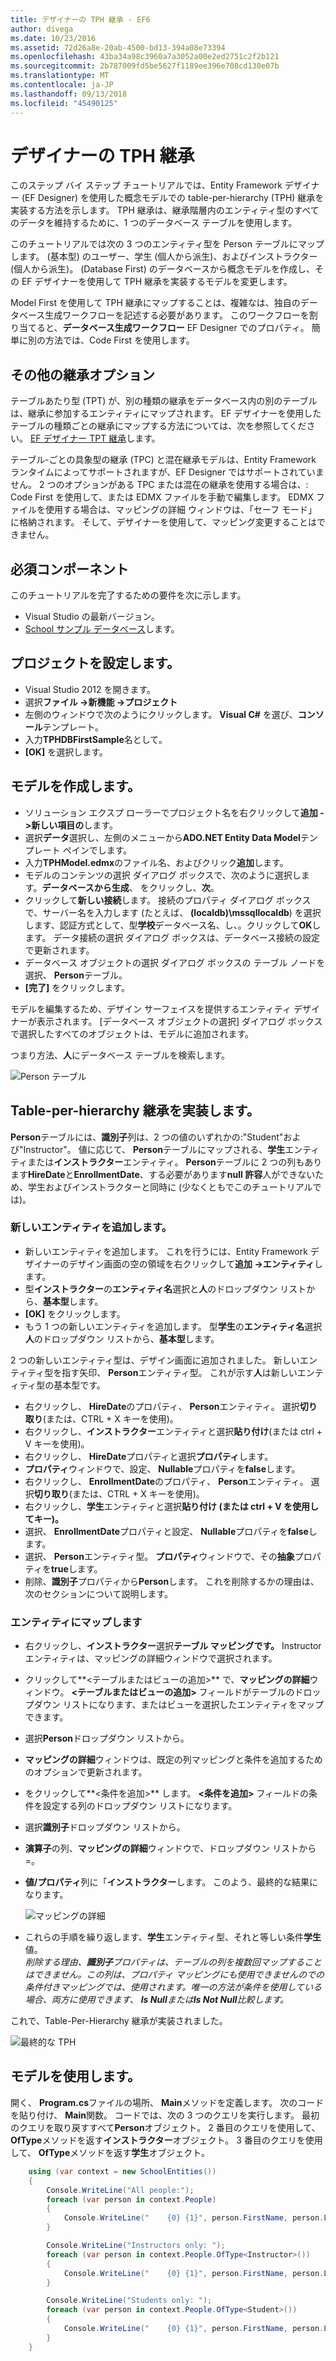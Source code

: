 ```yaml
---
title: デザイナーの TPH 継承 - EF6
author: divega
ms.date: 10/23/2016
ms.assetid: 72d26a8e-20ab-4500-bd13-394a08e73394
ms.openlocfilehash: 43ba34a98c3960a7a3052a00e2ed2751c2f2b121
ms.sourcegitcommit: 2b787009fd5be5627f1189ee396e708cd130e07b
ms.translationtype: MT
ms.contentlocale: ja-JP
ms.lasthandoff: 09/13/2018
ms.locfileid: "45490125"
---
```

# <a name="designer-tph-inheritance"></a>デザイナーの TPH 継承
このステップ バイ ステップ チュートリアルでは、Entity Framework デザイナー (EF Designer) を使用した概念モデルでの table-per-hierarchy (TPH) 継承を実装する方法を示します。 TPH 継承は、継承階層内のエンティティ型のすべてのデータを維持するために、1 つのデータベース テーブルを使用します。

このチュートリアルでは次の 3 つのエンティティ型を Person テーブルにマップします。 (基本型) のユーザー、学生 (個人から派生)、およびインストラクター (個人から派生)。 (Database First) のデータベースから概念モデルを作成し、その EF デザイナーを使用して TPH 継承を実装するモデルを変更します。

Model First を使用して TPH 継承にマップすることは、複雑なは、独自のデータベース生成ワークフローを記述する必要があります。 このワークフローを割り当てると、**データベース生成ワークフロー** EF Designer でのプロパティ。 簡単に別の方法では、Code First を使用します。

## <a name="other-inheritance-options"></a>その他の継承オプション

テーブルあたり型 (TPT) が、別の種類の継承をデータベース内の別のテーブルは、継承に参加するエンティティにマップされます。  EF デザイナーを使用したテーブルの種類ごとの継承にマップする方法については、次を参照してください。 [EF デザイナー TPT 継承](~/ef6/modeling/designer/inheritance/tpt.md)します。

テーブル-ごとの具象型の継承 (TPC) と混在継承モデルは、Entity Framework ランタイムによってサポートされますが、EF Designer ではサポートされていません。 2 つのオプションがある TPC または混在の継承を使用する場合は、: Code First を使用して、または EDMX ファイルを手動で編集します。 EDMX ファイルを使用する場合は、マッピングの詳細 ウィンドウは、「セーフ モード」に格納されます。 そして、デザイナーを使用して、マッピング変更することはできません。

## <a name="prerequisites"></a>必須コンポーネント

このチュートリアルを完了するための要件を次に示します。

- Visual Studio の最新バージョン。
- [School サンプル データベース](~/ef6/resources/school-database.md)します。

## <a name="set-up-the-project"></a>プロジェクトを設定します。

-   Visual Studio 2012 を開きます。
-   選択**ファイル -&gt;新機能 -&gt;プロジェクト**
-   左側のウィンドウで次のようにクリックします。 **Visual C\#** を選び、**コンソール**テンプレート。
-   入力**TPHDBFirstSample**名として。
-   **[OK]** を選択します。

## <a name="create-a-model"></a>モデルを作成します。

-   ソリューション エクスプ ローラーでプロジェクト名を右クリックして**追加 -&gt;新しい項目の**します。
-   選択**データ**選択し、左側のメニューから**ADO.NET Entity Data Model**テンプレート ペインでします。
-   入力**TPHModel.edmx**のファイル名、およびクリック**追加**します。
-   モデルのコンテンツの選択 ダイアログ ボックスで、次のように選択します。**データベースから生成**、 をクリックし、**次**。
-   クリックして**新しい接続**します。
    接続のプロパティ ダイアログ ボックスで、サーバー名を入力します (たとえば、 **(localdb)\\mssqllocaldb**) を選択します、認証方式として、型**学校**データベース名、し、。クリックして**OK**します。
    データ接続の選択 ダイアログ ボックスは、データベース接続の設定で更新されます。
-   データベース オブジェクトの選択 ダイアログ ボックスの テーブル ノードを選択、 **Person**テーブル。
-   **[完了]** をクリックします。

モデルを編集するため、デザイン サーフェイスを提供するエンティティ デザイナーが表示されます。 [データベース オブジェクトの選択] ダイアログ ボックスで選択したすべてのオブジェクトは、モデルに追加されます。

つまり方法、**人**にデータベース テーブルを検索します。

![Person テーブル](~/ef6/media/persontable.png) 

## <a name="implement-table-per-hierarchy-inheritance"></a>Table-per-hierarchy 継承を実装します。

**Person**テーブルには、**識別子**列は、2 つの値のいずれかの:"Student"および"Instructor"。 値に応じて、 **Person**テーブルにマップされる、**学生**エンティティまたは**インストラクター**エンティティ。 **Person**テーブルに 2 つの列もあります**HireDate**と**EnrollmentDate**、する必要があります**null 許容**人ができないため、学生およびインストラクターと同時に (少なくともでこのチュートリアルでは)。

### <a name="add-new-entities"></a>新しいエンティティを追加します。

-   新しいエンティティを追加します。
    これを行うには、Entity Framework デザイナーのデザイン画面の空の領域を右クリックして**追加 -&gt;エンティティ**します。
-   型**インストラクター**の**エンティティ名**選択と**人**のドロップダウン リストから、**基本型**します。
-   **[OK]** をクリックします。
-   もう 1 つの新しいエンティティを追加します。 型**学生**の**エンティティ名**選択**人**のドロップダウン リストから、**基本型**します。

2 つの新しいエンティティ型は、デザイン画面に追加されました。 新しいエンティティ型を指す矢印、 **Person**エンティティ型。 これが示す**人**は新しいエンティティ型の基本型です。

-   右クリックし、 **HireDate**のプロパティ、 **Person**エンティティ。 選択**切り取り**(または、CTRL + X キーを使用)。
-   右クリックし、**インストラクター**エンティティと選択**貼り付け**(または ctrl + V キーを使用)。
-   右クリックし、 **HireDate**プロパティと選択**プロパティ**します。
-   **プロパティ**ウィンドウで、設定、 **Nullable**プロパティを**false**します。
-   右クリックし、 **EnrollmentDate**のプロパティ、 **Person**エンティティ。 選択**切り取り**(または、CTRL + X キーを使用)。
-   右クリックし、**学生**エンティティと選択**貼り付け (または ctrl + V を使用してキー)。**
-   選択、 **EnrollmentDate**プロパティと設定、 **Nullable**プロパティを**false**します。
-   選択、 **Person**エンティティ型。 **プロパティ**ウィンドウで、その**抽象**プロパティを**true**します。
-   削除、**識別子**プロパティから**Person**します。 これを削除するかの理由は、次のセクションについて説明します。

### <a name="map-the-entities"></a>エンティティにマップします

-   右クリックし、**インストラクター**選択**テーブル マッピングです。**
    Instructor エンティティは、マッピングの詳細ウィンドウで選択されます。
-   クリックして**&lt;テーブルまたはビューの追加&gt;** で、**マッピングの詳細**ウィンドウ。
    **&lt;テーブルまたはビューの追加&gt;** フィールドがテーブルのドロップダウン リストになります、またはビューを選択したエンティティをマップできます。
-   選択**Person**ドロップダウン リストから。
-   **マッピングの詳細**ウィンドウは、既定の列マッピングと条件を追加するためのオプションで更新されます。
-   をクリックして**&lt;条件を追加&gt;** します。
    **&lt;条件を追加&gt;** フィールドの条件を設定する列のドロップダウン リストになります。
-   選択**識別子**ドロップダウン リストから。
-   **演算子**の列、**マッピングの詳細**ウィンドウで、ドロップダウン リストから =。
-   **値/プロパティ**列に「**インストラクター**します。 このよう、最終的な結果になります。

    ![マッピングの詳細](~/ef6/media/mappingdetails2.png)

-   これらの手順を繰り返します、**学生**エンティティ型、それと等しい条件**学生**値。  
    *削除する理由、**識別子**プロパティは、テーブルの列を複数回マップすることはできません。この列は、プロパティ マッピングにも使用できませんのでの条件付きマッピングでは、使用されます。唯一の方法が条件を使用している場合、両方に使用できます、 **Is Null**または**Is Not Null**比較します。*

これで、Table-Per-Hierarchy 継承が実装されました。

![最終的な TPH](~/ef6/media/finaltph.png)

## <a name="use-the-model"></a>モデルを使用します。

開く、 **Program.cs**ファイルの場所、 **Main**メソッドを定義します。 次のコードを貼り付け、 **Main**関数。 コードでは、次の 3 つのクエリを実行します。 最初のクエリを取り戻すすべて**Person**オブジェクト。 2 番目のクエリを使用して、 **OfType**メソッドを返す**インストラクター**オブジェクト。 3 番目のクエリを使用して、 **OfType**メソッドを返す**学生**オブジェクト。

``` csharp
    using (var context = new SchoolEntities())
    {
        Console.WriteLine("All people:");
        foreach (var person in context.People)
        {
            Console.WriteLine("    {0} {1}", person.FirstName, person.LastName);
        }

        Console.WriteLine("Instructors only: ");
        foreach (var person in context.People.OfType<Instructor>())
        {
            Console.WriteLine("    {0} {1}", person.FirstName, person.LastName);
        }

        Console.WriteLine("Students only: ");
        foreach (var person in context.People.OfType<Student>())
        {
            Console.WriteLine("    {0} {1}", person.FirstName, person.LastName);
        }
    }
```
